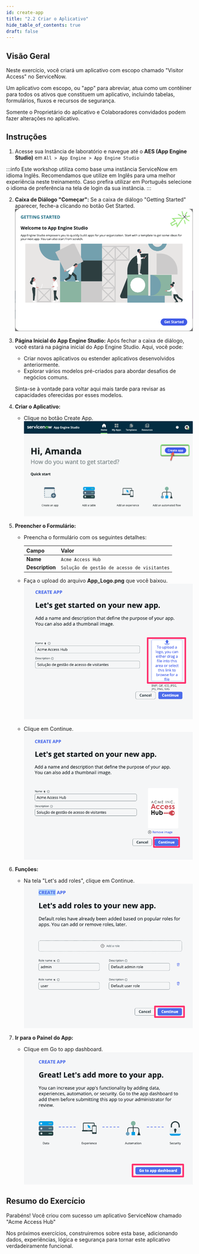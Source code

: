```yaml
---
id: create-app
title: "2.2 Criar o Aplicativo"
hide_table_of_contents: true
draft: false
---
```


## Visão Geral

Neste exercício, você criará um aplicativo com escopo chamado "Visitor Access" no ServiceNow.

Um aplicativo com escopo, ou "app" para abreviar, atua como um contêiner para todos os ativos que constituem um aplicativo, incluindo tabelas, formulários, fluxos e recursos de segurança.

Somente o Proprietário do aplicativo e Colaboradores convidados podem fazer alterações no aplicativo.

## Instruções

1. Acesse sua Instância de laboratório e navegue até o **AES (App Engine Studio)** em `All > App Engine > App Engine Studio`

:::info
Este workshop utiliza como base uma instância ServiceNow em idioma Inglês. Recomendamos que utilize em Inglês para uma melhor experiência neste treinamento. Caso prefira utilizar em Português selecione o idioma de preferência na tela de login da sua instância.
:::

2. **Caixa de Diálogo "Começar":** Se a caixa de diálogo "Getting Started" aparecer, feche-a clicando no botão <span className="button-purple">Get Started</span>.
   ![](../images/1_Getting_Started.png)

3. **Página Inicial do App Engine Studio:** Após fechar a caixa de diálogo, você estará na página inicial do App Engine Studio. Aqui, você pode:
   - Criar novos aplicativos ou estender aplicativos desenvolvidos anteriormente.
   - Explorar vários modelos pré-criados para abordar desafios de negócios comuns.

   Sinta-se à vontade para voltar aqui mais tarde para revisar as capacidades oferecidas por esses modelos.

4. **Criar o Aplicativo:**
   - Clique no botão <span className="button-purple">Create App</span>.
   ![](../images/2023-11-06-10-31-01.png)

5. **Preencher o Formulário:**
   - Preencha o formulário com os seguintes detalhes:

     |Campo|Valor 
     |--|--
     |**Name** | `Acme Access Hub` 
     |**Description**| `Solução de gestão de acesso de visitantes`

   - Faça o upload do arquivo **App_Logo.png** que você baixou.
   ![](../images/2024-12-07-20-20-03.png)
   - Clique em <span className="button-purple">Continue</span>.
   ![](../images/2024-12-07-20-20-40.png)

6. **Funções:**
   - Na tela "Let's add roles", clique em <span className="button-purple">Continue</span>.
   ![](../images/2024-12-07-20-23-06.png)

7. **Ir para o Painel do App:**
   - Clique em <span className="button-purple">Go to app dashboard</span>.
   ![](../images/2024-12-07-20-24-32.png)

## Resumo do Exercício

Parabéns! Você criou com sucesso um aplicativo ServiceNow chamado "Acme Access Hub"

Nos próximos exercícios, construiremos sobre esta base, adicionando dados, experiências, lógica e segurança para tornar este aplicativo verdadeiramente funcional.
